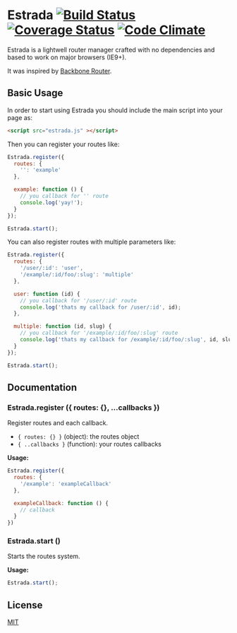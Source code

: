# Estrada [![Build Status](https://travis-ci.org/weslleyaraujo/estrada.svg?branch=master)](https://travis-ci.org/weslleyaraujo/estrada) [![Coverage Status](https://coveralls.io/repos/weslleyaraujo/estrada/badge.svg?branch=master)](https://coveralls.io/r/weslleyaraujo/estrada) [![Code Climate](https://codeclimate.com/github/weslleyaraujo/estrada/badges/gpa.svg)](https://codeclimate.com/github/weslleyaraujo/estrada)


Estrada is a lightwell router manager crafted with no dependencies and based to work on major browsers (IE9+).

It was inspired by [Backbone Router](http://backbonejs.org/#Router).

## Basic Usage

In order to start using Estrada you should include the main script into your page as:

```html
<script src="estrada.js" ></script>
```

Then you can register your routes like:

```javascript
Estrada.register({
  routes: {
    '': 'example'
  },

  example: function () {
    // you callback for '' route
    console.log('yay!');
  }
});

Estrada.start();
```

You can also register routes with multiple parameters like:

```javascript
Estrada.register({
  routes: {
    '/user/:id': 'user',
    '/example/:id/foo/:slug': 'multiple'
  },

  user: function (id) {
    // you callback for '/user/:id' route
    console.log('thats my callback for /user/:id', id);
  },

  multiple: function (id, slug) {
    // you callback for '/example/:id/foo/:slug' route
    console.log('thats my callback for /example/:id/foo/:slug', id, slug);
  }
});

Estrada.start();
```

## Documentation

### Estrada.register ({ routes: {}, ...callbacks })
Register routes and each callback.

- `{ routes: {} }` (object): the routes object
- `{ ..callbacks }` (function): your routes callbacks

__Usage:__

```javascript
Estrada.register({
  routes: {
    '/example': 'exampleCallback'
  },

  exampleCallback: function () {
    // callback
  }
})
```

### Estrada.start ()
Starts the routes system.

__Usage:__

```javascript
Estrada.start();
```

## License

[MIT](http://example.com)
